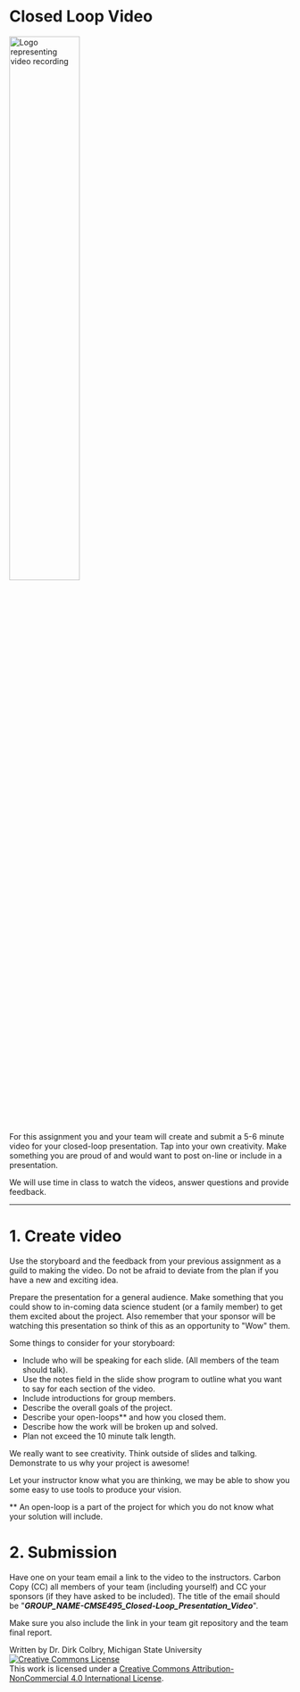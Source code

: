 # Closed Loop Video

<img src="https://upload.wikimedia.org/wikipedia/commons/thumb/2/2b/Movie_-_The_Noun_Project.svg/1024px-Movie_-_The_Noun_Project.svg.png"  width="50%" alt="Logo representing video recording">

For this assignment you and your team will create and submit a 5-6 minute video for your closed-loop presentation. Tap into your own creativity.  Make something you are proud of and would want to post on-line or include in a presentation. 

We will use time in class to watch the videos, answer questions and provide feedback.


----
<a name="Presentation_Planning"></a>

# 1. Create video

Use the storyboard and the feedback from your previous assignment as a guild to making the video. Do not be afraid to deviate from the plan if you have a new and exciting idea.  

Prepare the presentation for a general audience.  Make something that you could show to in-coming data science student (or a family member) to get them excited about the project. Also remember that your sponsor will be watching this presentation so think of this as an opportunity to "Wow" them. 

Some things to consider for your storyboard:

- Include who will be speaking for each slide. (All members of the team should talk).
- Use the notes field in the slide show program to outline what you want to say for each section of the video. 
- Include introductions for group members.  
- Describe the overall goals of the project.
- Describe your open-loops** and how you closed them. 
- Describe how the work will be broken up and solved.
- Plan not exceed the 10 minute talk length.

We really want to see creativity.  Think outside of slides and talking. Demonstrate to us why your project is awesome!

Let your instructor know what you are thinking, we may be able to show you some easy to use tools to produce your vision. 

** An open-loop is a part of the project for which you do not know what your solution will include.  

# 2. Submission

Have one on your team email a link to the video to the instructors. Carbon Copy (CC) all members of your team (including yourself) and CC your sponsors (if they have asked to be included). The title of the email should be "**_GROUP_NAME-CMSE495_Closed-Loop_Presentation_Video_**".


Make sure you also include the link in your team git repository and the team final report. 

Written by Dr. Dirk Colbry, Michigan State University
<a rel="license" href="http://creativecommons.org/licenses/by-nc/4.0/"><img alt="Creative Commons License" style="border-width:0" src="https://i.creativecommons.org/l/by-nc/4.0/88x31.png" /></a><br />This work is licensed under a <a rel="license" href="http://creativecommons.org/licenses/by-nc/4.0/">Creative Commons Attribution-NonCommercial 4.0 International License</a>.
